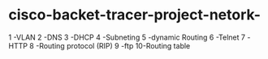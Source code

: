 # cisco-backet-tracer-project-netork-
1 -VLAN 2 -DNS 3 -DHCP 4 -Subneting 5 -dynamic Routing 6 -Telnet 7 -HTTP 8 -Routing protocol (RIP) 9 -ftp 10-Routing table
